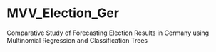 # MVV_Election_Ger
Comparative Study of Forecasting Election Results in Germany using Multinomial Regression and Classification Trees
